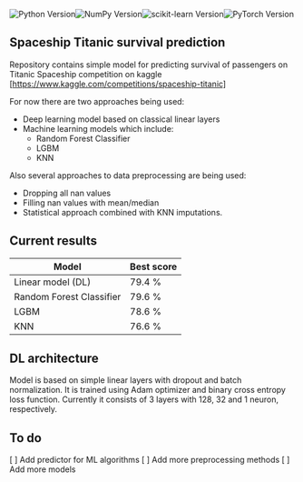![Python Version](https://img.shields.io/badge/Python-3.12-blue)![NumPy Version](https://img.shields.io/badge/NumPy-latest-green)![scikit-learn Version](https://img.shields.io/badge/scikit--learn-latest-yellowgreen)![PyTorch Version](https://img.shields.io/badge/PyTorch-newest-red)
## Spaceship Titanic survival prediction

Repository contains simple model for predicting survival of passengers on Titanic Spaceship competition on kaggle [https://www.kaggle.com/competitions/spaceship-titanic]

For now there are two approaches being used:
- Deep learning model based on classical linear layers
- Machine learning models which include:
    - Random Forest Classifier
    - LGBM
    - KNN

Also several approaches to data preprocessing are being used:

- Dropping all nan values
- Filling nan values with mean/median
- Statistical approach combined with KNN imputations.

## Current results

| Model  | Best score |
|-------|--------------|
| Linear model (DL)    | 79.4 % | 
| Random Forest Classifier | 79.6 % |
| LGBM | 78.6 % |
| KNN | 76.6 % |

## DL architecture

Model is based on simple linear layers with dropout and batch normalization. It is trained using Adam optimizer and binary cross entropy loss function.
Currently it consists of 3 layers with 128, 32 and 1 neuron, respectively.

## To do
[ ] Add predictor for ML  algorithms
[ ] Add more preprocessing methods
[ ] Add more models

